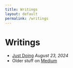 ```yaml
---
title: Writings
layout: default
permalink: /writings
---
```


# Writings

* [Just Doing](/writings/just-doing) _August 23, 2024_
* Older stuff on [Medium](https://medium.com/@dan.allison)
